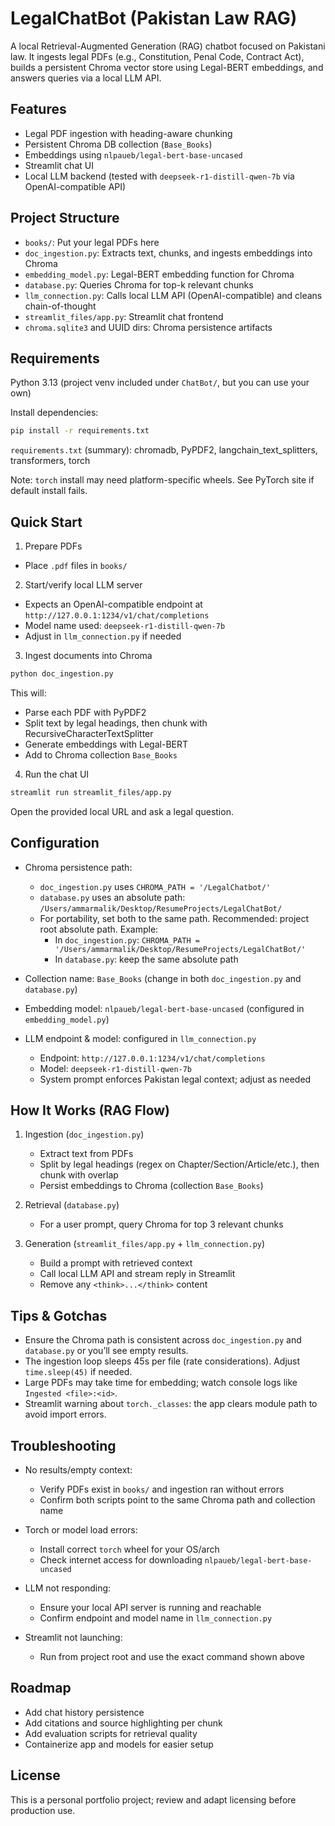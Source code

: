 # LegalChatBot (Pakistan Law RAG)

A local Retrieval-Augmented Generation (RAG) chatbot focused on Pakistani law. It ingests legal PDFs (e.g., Constitution, Penal Code, Contract Act), builds a persistent Chroma vector store using Legal-BERT embeddings, and answers queries via a local LLM API.


## Features
- Legal PDF ingestion with heading-aware chunking
- Persistent Chroma DB collection (`Base_Books`)
- Embeddings using `nlpaueb/legal-bert-base-uncased`
- Streamlit chat UI
- Local LLM backend (tested with `deepseek-r1-distill-qwen-7b` via OpenAI-compatible API)


## Project Structure
- `books/`: Put your legal PDFs here
- `doc_ingestion.py`: Extracts text, chunks, and ingests embeddings into Chroma
- `embedding_model.py`: Legal-BERT embedding function for Chroma
- `database.py`: Queries Chroma for top-k relevant chunks
- `llm_connection.py`: Calls local LLM API (OpenAI-compatible) and cleans chain-of-thought
- `streamlit_files/app.py`: Streamlit chat frontend
- `chroma.sqlite3` and UUID dirs: Chroma persistence artifacts


## Requirements
Python 3.13 (project venv included under `ChatBot/`, but you can use your own)

Install dependencies:
```bash
pip install -r requirements.txt
```
`requirements.txt` (summary): chromadb, PyPDF2, langchain_text_splitters, transformers, torch

Note: `torch` install may need platform-specific wheels. See PyTorch site if default install fails.


## Quick Start
1) Prepare PDFs
- Place `.pdf` files in `books/`

2) Start/verify local LLM server
- Expects an OpenAI-compatible endpoint at `http://127.0.0.1:1234/v1/chat/completions`
- Model name used: `deepseek-r1-distill-qwen-7b`
- Adjust in `llm_connection.py` if needed

3) Ingest documents into Chroma
```bash
python doc_ingestion.py
```
This will:
- Parse each PDF with PyPDF2
- Split text by legal headings, then chunk with RecursiveCharacterTextSplitter
- Generate embeddings with Legal-BERT
- Add to Chroma collection `Base_Books`

4) Run the chat UI
```bash
streamlit run streamlit_files/app.py
```
Open the provided local URL and ask a legal question.


## Configuration
- Chroma persistence path:
  - `doc_ingestion.py` uses `CHROMA_PATH = '/LegalChatbot/'`
  - `database.py` uses an absolute path: `/Users/ammarmalik/Desktop/ResumeProjects/LegalChatBot/`
  - For portability, set both to the same path. Recommended: project root absolute path. Example:
    - In `doc_ingestion.py`: `CHROMA_PATH = '/Users/ammarmalik/Desktop/ResumeProjects/LegalChatBot/'`
    - In `database.py`: keep the same absolute path

- Collection name: `Base_Books` (change in both `doc_ingestion.py` and `database.py`)

- Embedding model: `nlpaueb/legal-bert-base-uncased` (configured in `embedding_model.py`)

- LLM endpoint & model: configured in `llm_connection.py`
  - Endpoint: `http://127.0.0.1:1234/v1/chat/completions`
  - Model: `deepseek-r1-distill-qwen-7b`
  - System prompt enforces Pakistan legal context; adjust as needed


## How It Works (RAG Flow)
1) Ingestion (`doc_ingestion.py`)
   - Extract text from PDFs
   - Split by legal headings (regex on Chapter/Section/Article/etc.), then chunk with overlap
   - Persist embeddings to Chroma (collection `Base_Books`)

2) Retrieval (`database.py`)
   - For a user prompt, query Chroma for top 3 relevant chunks

3) Generation (`streamlit_files/app.py` + `llm_connection.py`)
   - Build a prompt with retrieved context
   - Call local LLM API and stream reply in Streamlit
   - Remove any `<think>...</think>` content


## Tips & Gotchas
- Ensure the Chroma path is consistent across `doc_ingestion.py` and `database.py` or you’ll see empty results.
- The ingestion loop sleeps 45s per file (rate considerations). Adjust `time.sleep(45)` if needed.
- Large PDFs may take time for embedding; watch console logs like `Ingested <file>:<id>`.
- Streamlit warning about `torch._classes`: the app clears module path to avoid import errors.


## Troubleshooting
- No results/empty context:
  - Verify PDFs exist in `books/` and ingestion ran without errors
  - Confirm both scripts point to the same Chroma path and collection name

- Torch or model load errors:
  - Install correct `torch` wheel for your OS/arch
  - Check internet access for downloading `nlpaueb/legal-bert-base-uncased`

- LLM not responding:
  - Ensure your local API server is running and reachable
  - Confirm endpoint and model name in `llm_connection.py`

- Streamlit not launching:
  - Run from project root and use the exact command shown above


## Roadmap
- Add chat history persistence
- Add citations and source highlighting per chunk
- Add evaluation scripts for retrieval quality
- Containerize app and models for easier setup


## License
This is a personal portfolio project; review and adapt licensing before production use.
